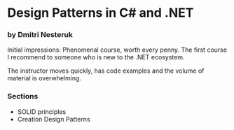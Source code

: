  # Design Patterns in C# and .NET
### by Dmitri Nesteruk

Initial impressions: Phenomenal course, worth every penny. The first course I recommend to someone who is new to the .NET ecosystem. 

The instructor moves quickly, has code examples and the volume of material is overwhelming.

### Sections

- SOLID principles
- Creation Design Patterns
